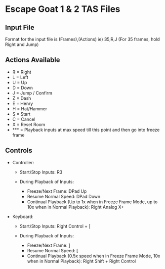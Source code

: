 # Escape Goat 1 & 2 TAS Files

## Input File
Format for the input file is (Frames),(Actions)
ie) 35,R,J (For 35 frames, hold Right and Jump)

## Actions Available
- R = Right
- L = Left
- U = Up
- D = Down
- J = Jump / Confirm
- Z = Dash
- E = Henry
- H = Hat/Hammer
- S = Start
- C = Cancel
- X = Reset Room
- *** = Playback inputs at max speed till this point and then go into freeze frame

## Controls
- Controller:
  - Start/Stop Inputs: R3
	
  - During Playback of Inputs:
    - Freeze/Next Frame: DPad Up
    - Resume Normal Speed: DPad Down
    - Continual Playback (Up to 1x when in Freeze Frame Mode, up to 10x when in Normal Playback): Right Analog X+
		
- Keyboard:
  - Start/Stop Inputs: Right Control + [
	
  - During Playback of Inputs:
    - Freeze/Next Frame: ]
    - Resume Normal Speed: [
    - Continual Playback (0.5x speed when in Freeze Frame Mode, 10x when in Normal Playback): Right Shift + Right Control
